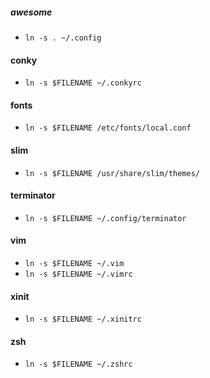 ##### awesome
- `ln -s . ~/.config`

#### conky
- `ln -s $FILENAME ~/.conkyrc`

#### fonts
- `ln -s $FILENAME /etc/fonts/local.conf`

#### slim
- `ln -s $FILENAME /usr/share/slim/themes/`

#### terminator
- `ln -s $FILENAME ~/.config/terminator`

#### vim
- `ln -s $FILENAME ~/.vim`
- `ln -s $FILENAME ~/.vimrc`

#### xinit
- `ln -s $FILENAME ~/.xinitrc`

#### zsh
- `ln -s $FILENAME ~/.zshrc`

